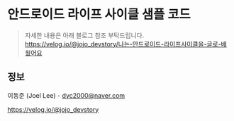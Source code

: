 # 안드로이드 라이프 사이클 샘플 코드
> 자세한 내용은 아래 블로그 참조 부탁드립니다.
<br>https://velog.io/@jojo_devstory/나는-안드로이드-라이프사이클을-글로-배웠어요

## 정보

이동준 (Joel Lee) - dyc2000@naver.com

https://velog.io/@jojo_devstory
